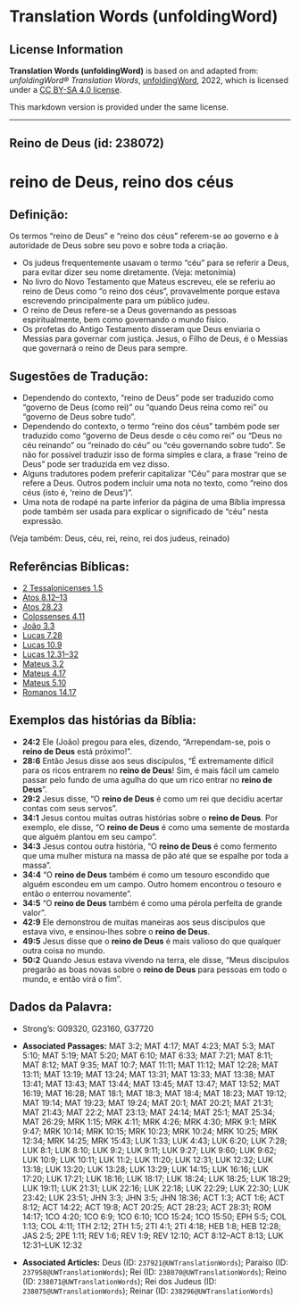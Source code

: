 # Translation Words (unfoldingWord)

## License Information

**Translation Words (unfoldingWord)** is based on and adapted from: _unfoldingWord® Translation Words_, [unfoldingWord](https://unfoldingword.org/utw), 2022, which is licensed under a [CC BY-SA 4.0 license](https://creativecommons.org/licenses/by-sa/4.0/legalcode.en).

This markdown version is provided under the same license.



--------------------------------

## Reino de Deus (id: 238072)

reino de Deus, reino dos céus
=============================

Definição:
----------

Os termos “reino de Deus” e “reino dos céus” referem\-se ao governo e à autoridade de Deus sobre seu povo e sobre toda a criação.

* Os judeus frequentemente usavam o termo “céu” para se referir a Deus, para evitar dizer seu nome diretamente. (Veja: metonímia)
* No livro do Novo Testamento que Mateus escreveu, ele se referiu ao reino de Deus como “o reino dos céus”, provavelmente porque estava escrevendo principalmente para um público judeu.
* O reino de Deus refere\-se a Deus governando as pessoas espiritualmente, bem como governando o mundo físico.
* Os profetas do Antigo Testamento disseram que Deus enviaria o Messias para governar com justiça. Jesus, o Filho de Deus, é o Messias que governará o reino de Deus para sempre.

Sugestões de Tradução:
----------------------

* Dependendo do contexto, “reino de Deus” pode ser traduzido como “governo de Deus (como rei)” ou “quando Deus reina como rei” ou “governo de Deus sobre tudo”.
* Dependendo do contexto, o termo “reino dos céus” também pode ser traduzido como “governo de Deus desde o céu como rei” ou “Deus no céu reinando” ou “reinado do céu” ou “céu governando sobre tudo”. Se não for possível traduzir isso de forma simples e clara, a frase “reino de Deus” pode ser traduzida em vez disso.
* Alguns tradutores podem preferir capitalizar “Céu” para mostrar que se refere a Deus. Outros podem incluir uma nota no texto, como “reino dos céus (isto é, ‘reino de Deus’)”.
* Uma nota de rodapé na parte inferior da página de uma Bíblia impressa pode também ser usada para explicar o significado de “céu” nesta expressão.

(Veja também: Deus, céu, rei, reino, rei dos judeus, reinado)

Referências Bíblicas:
---------------------

* [2 Tessalonicenses 1\.5](https://ref.ly/2Thess1:5)
* [Atos 8\.12–13](https://ref.ly/Acts8:12-Acts8:13)
* [Atos 28\.23](https://ref.ly/Acts28:23)
* [Colossenses 4\.11](https://ref.ly/Col4:11)
* [João 3\.3](https://ref.ly/John3:3)
* [Lucas 7\.28](https://ref.ly/Luke7:28)
* [Lucas 10\.9](https://ref.ly/Luke10:9)
* [Lucas 12\.31–32](https://ref.ly/Luke12:31-Luke12:32)
* [Mateus 3\.2](https://ref.ly/Matt3:2)
* [Mateus 4\.17](https://ref.ly/Matt4:17)
* [Mateus 5\.10](https://ref.ly/Matt5:10)
* [Romanos 14\.17](https://ref.ly/Rom14:17)

Exemplos das histórias da Bíblia:
---------------------------------

* **24:2** Ele (João) pregou para eles, dizendo, “Arrependam\-se, pois o **reino de Deus** está próximo!”.
* **28:6** Então Jesus disse aos seus discípulos, “É extremamente difícil para os ricos entrarem no **reino de Deus**! Sim, é mais fácil um camelo passar pelo fundo de uma agulha do que um rico entrar no **reino de Deus**”.
* **29:2** Jesus disse, “O **reino de Deus** é como um rei que decidiu acertar contas com seus servos”.
* **34:1** Jesus contou muitas outras histórias sobre o **reino de Deus**. Por exemplo, ele disse, “O **reino de Deus** é como uma semente de mostarda que alguém plantou em seu campo”.
* **34:3** Jesus contou outra história, “O **reino de Deus** é como fermento que uma mulher mistura na massa de pão até que se espalhe por toda a massa”.
* **34:4** “O **reino de Deus** também é como um tesouro escondido que alguém escondeu em um campo. Outro homem encontrou o tesouro e então o enterrou novamente”.
* **34:5** “O **reino de Deus** também é como uma pérola perfeita de grande valor”.
* **42:9** Ele demonstrou de muitas maneiras aos seus discípulos que estava vivo, e ensinou\-lhes sobre o **reino de Deus**.
* **49:5** Jesus disse que o **reino de Deus** é mais valioso do que qualquer outra coisa no mundo.
* **50:2** Quando Jesus estava vivendo na terra, ele disse, “Meus discípulos pregarão as boas novas sobre o **reino de Deus** para pessoas em todo o mundo, e então virá o fim”.

Dados da Palavra:
-----------------

* Strong’s: G09320, G23160, G37720

* **Associated Passages:** MAT 3:2; MAT 4:17; MAT 4:23; MAT 5:3; MAT 5:10; MAT 5:19; MAT 5:20; MAT 6:10; MAT 6:33; MAT 7:21; MAT 8:11; MAT 8:12; MAT 9:35; MAT 10:7; MAT 11:11; MAT 11:12; MAT 12:28; MAT 13:11; MAT 13:19; MAT 13:24; MAT 13:31; MAT 13:33; MAT 13:38; MAT 13:41; MAT 13:43; MAT 13:44; MAT 13:45; MAT 13:47; MAT 13:52; MAT 16:19; MAT 16:28; MAT 18:1; MAT 18:3; MAT 18:4; MAT 18:23; MAT 19:12; MAT 19:14; MAT 19:23; MAT 19:24; MAT 20:1; MAT 20:21; MAT 21:31; MAT 21:43; MAT 22:2; MAT 23:13; MAT 24:14; MAT 25:1; MAT 25:34; MAT 26:29; MRK 1:15; MRK 4:11; MRK 4:26; MRK 4:30; MRK 9:1; MRK 9:47; MRK 10:14; MRK 10:15; MRK 10:23; MRK 10:24; MRK 10:25; MRK 12:34; MRK 14:25; MRK 15:43; LUK 1:33; LUK 4:43; LUK 6:20; LUK 7:28; LUK 8:1; LUK 8:10; LUK 9:2; LUK 9:11; LUK 9:27; LUK 9:60; LUK 9:62; LUK 10:9; LUK 10:11; LUK 11:2; LUK 11:20; LUK 12:31; LUK 12:32; LUK 13:18; LUK 13:20; LUK 13:28; LUK 13:29; LUK 14:15; LUK 16:16; LUK 17:20; LUK 17:21; LUK 18:16; LUK 18:17; LUK 18:24; LUK 18:25; LUK 18:29; LUK 19:11; LUK 21:31; LUK 22:16; LUK 22:18; LUK 22:29; LUK 22:30; LUK 23:42; LUK 23:51; JHN 3:3; JHN 3:5; JHN 18:36; ACT 1:3; ACT 1:6; ACT 8:12; ACT 14:22; ACT 19:8; ACT 20:25; ACT 28:23; ACT 28:31; ROM 14:17; 1CO 4:20; 1CO 6:9; 1CO 6:10; 1CO 15:24; 1CO 15:50; EPH 5:5; COL 1:13; COL 4:11; 1TH 2:12; 2TH 1:5; 2TI 4:1; 2TI 4:18; HEB 1:8; HEB 12:28; JAS 2:5; 2PE 1:11; REV 1:6; REV 1:9; REV 12:10; ACT 8:12–ACT 8:13; LUK 12:31–LUK 12:32
* **Associated Articles:** Deus (ID: `237921@UWTranslationWords`); Paraíso (ID: `237958@UWTranslationWords`); Rei (ID: `238070@UWTranslationWords`); Reino (ID: `238071@UWTranslationWords`); Rei dos Judeus (ID: `238075@UWTranslationWords`); Reinar (ID: `238296@UWTranslationWords`)

